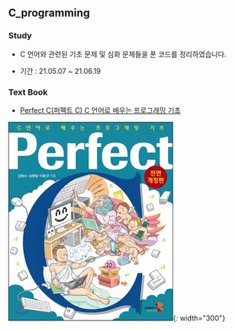 ## C_programming

### Study

* C 언어와 관련된 기초 문제 및 심화 문제들을 푼 코드를 정리하였습니다.

* 기간 : 21.05.07 ~ 21.06.19

### Text Book

* [Perfect C(퍼펙트 C) C 언어로 배우는 프로그래밍 기초](http://www.yes24.com/Product/Goods/23903617)

![](/c/img/c_language.png){: width="300"}